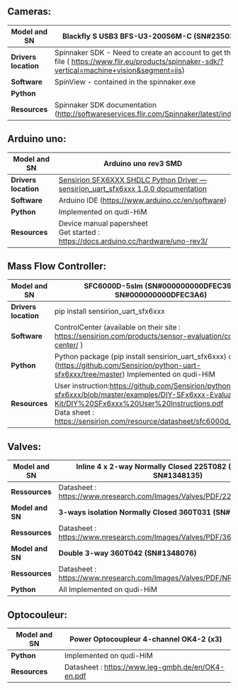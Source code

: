 ## Cameras: 

| **Model and SN**     | Blackfly S USB3 BFS-U3-200S6M-C (SN#23503851)                |
| -------------------- | ------------------------------------------------------------ |
| **Drivers location** | Spinnaker SDK - Need to create an account to get the .exe file ( https://www.flir.eu/products/spinnaker-sdk/?vertical=machine+vision&segment=iis) |
| **Software**         | SpinView - contained in the spinnaker.exe                    |
| **Python**           |                                                              |
| **Resources**        | Spinnaker SDK documentation (http://softwareservices.flir.com/Spinnaker/latest/index.html) |

## Arduino uno: 

| **Model and SN**     | Arduino uno rev3 SMD                                         |
| -------------------- | ------------------------------------------------------------ |
| **Drivers location** | [Sensirion SFX6XXX SHDLC Python Driver — sensirion_uart_sfx6xxx 1.0.0 documentation](https://sensirion.github.io/python-uart-sfx6xxx/) |
| **Software**         | Arduino IDE (https://www.arduino.cc/en/software)             |
| **Python**           | Implemented on qudi-HiM                                      |
| **Resources**        | Device manual papersheet<br />Get started : https://docs.arduino.cc/hardware/uno-rev3/ |

## Mass Flow Controller: 

| **Model and SN**     | SFC6000D-5slm (SN#000000000DFEC391, SN#000000000DFEC3A6)     |
| -------------------- | ------------------------------------------------------------ |
| **Drivers location** | pip install sensirion_uart_sfx6xxx                           |
| **Software**         | ControlCenter (available on their site : https://sensirion.com/products/sensor-evaluation/control-center/ ) |
| **Python**           | Python package (pip install sensirion_uart_sfx6xxx) or git (https://github.com/Sensirion/python-uart-sfx6xxx/tree/master) Implemented on qudi-HiM |
| **Resources**        | User instruction:https://github.com/Sensirion/python-uart-sfx6xxx/blob/master/examples/DIY-SFx6xxx-Evaluation-Kit/DIY%20SFx6xxx%20User%20Instructions.pdf<br />Data sheet : https://sensirion.com/resource/datasheet/sfc6000d_sfm6000d<br /> |

## Valves: 

| **Model and SN** | Inline 4 x 2-way Normally Closed 225T082 (SN#1348134, SN#1348135) |
| ---------------- | ------------------------------------------------------------ |
| **Ressources**   | Datasheet : https://www.nresearch.com/Images/Valves/PDF/225T082.pdf |
| **Model and SN** | **3-ways isolation Normally Closed 360T031 (SN#1258142)**    |
| **Ressources**   | Datasheet : https://www.nresearch.com/Images/Valves/PDF/360T031.pdf |
| **Model and SN** | **Double 3-way 360T042 (SN#1348076)**                        |
| **Ressources**   | Datasheet : https://www.nresearch.com/Images/Valves/PDF/NRCatalogPage07.pdf |
| **Python**       | All Implemented on qudi-HiM                                  |

## Optocouleur: 

| **Model and SN** | Power Optocoupleur 4-channel OK4-2 (x3)           |
| ---------------- | ------------------------------------------------- |
| **Python**       | Implemented on qudi-HiM                           |
| **Resources**    | Datasheet : https://www.leg-gmbh.de/en/OK4-en.pdf |

